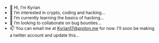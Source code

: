 - 👋 Hi, I’m Kyrian
- 👀 I’m interested in crypto, coding and hacking...
- 🌱 I’m currently learning the basics of hacking...
- 💞️ I’m looking to collaborate on bug bounties...
- 📫 You can email me at Kyrian17@proton.me for now. I'll soon be making a twitter account and update this...

<!---
Kyrian-X/Kyrian-X is a ✨ special ✨ repository because its `README.md` (this file) appears on your GitHub profile.
You can click the Preview link to take a look at your changes.
--->
